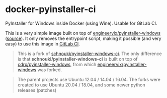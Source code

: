 # docker-pyinstaller-ci

PyInstaller for Windows inside Docker (using Wine). Usable for GitLab CI.

This is a very simple image built on top of [engineervix/pyinstaller-windows](https://hub.docker.com/r/engineervix/pyinstaller-windows/) ([source](https://github.com/engineervix/docker-pyinstaller)). It only removes the entrypoint script, making it possible (and very easy) to use this image in [GitLab CI](https://about.gitlab.com/gitlab-ci/).

> This is a fork of [schnouki/pyinstaller-windows-ci](https://hub.docker.com/r/schnouki/pyinstaller-windows-ci/). 
The only difference is that **schnouki/pyinstaller-windows-ci** is built on top of [cdrx/pyinstaller-windows](https://hub.docker.com/r/cdrx/pyinstaller-windows/), from which [engineervix/pyinstaller-windows](https://hub.docker.com/r/engineervix/pyinstaller-windows/) was forked.

> The parent projects use Ubuntu 12.04 / 14.04 / 16.04. The forks were created to use Ubuntu 20.04 / 18.04, and some newer python releases (patches)
